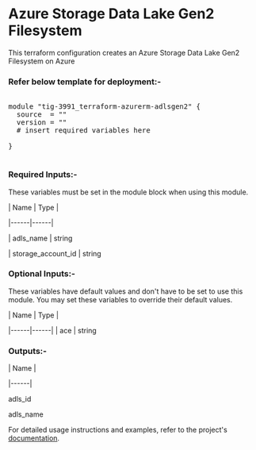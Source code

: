 
# Azure Storage Data Lake Gen2 Filesystem


This terraform configuration creates an Azure  Storage Data Lake Gen2 Filesystem on Azure

### Refer below template for deployment:-


<pre>

module "tig-3991_terraform-azurerm-adlsgen2" {
  source  = ""
  version = ""
  # insert required variables here

}

</pre>


### Required Inputs:-


These variables must be set in the module block when using this module.


| Name | Type |

|------|------|

| adls_name | string

| storage_account_id | string


### Optional Inputs:-


These variables have default values and don't have to be set to use this module. You may set these variables to override their default values.


| Name | Type |

|------|------|
| ace            | string


### Outputs:-


| Name |

|------|

adls_id

adls_name


For detailed usage instructions and examples, refer to the project's [documentation](https://registry.terraform.io/providers/hashicorp/azurerm/latest/docs/resources/storage_data_lake_gen2_filesystem).
